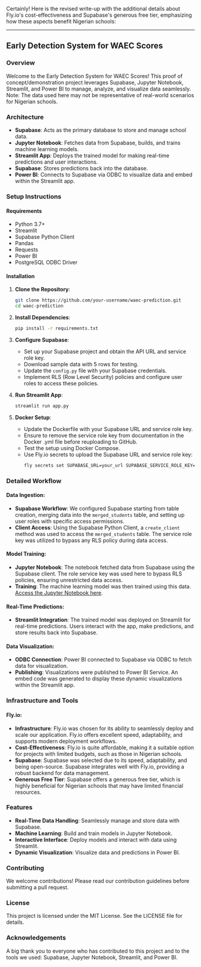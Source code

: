 Certainly! Here is the revised write-up with the additional details about Fly.io's cost-effectiveness and Supabase's generous free tier, emphasizing how these aspects benefit Nigerian schools:

---

## Early Detection System for WAEC Scores

### Overview
Welcome to the Early Detection System for WAEC Scores! This proof of concept/demonstration project leverages Supabase, Jupyter Notebook, Streamlit, and Power BI to manage, analyze, and visualize data seamlessly. Note: The data used here may not be representative of real-world scenarios for Nigerian schools.

### Architecture
- **Supabase**: Acts as the primary database to store and manage school data.
- **Jupyter Notebook**: Fetches data from Supabase, builds, and trains machine learning models.
- **Streamlit App**: Deploys the trained model for making real-time predictions and user interactions.
- **Supabase**: Stores predictions back into the database.
- **Power BI**: Connects to Supabase via ODBC to visualize data and embed within the Streamlit app.

### Setup Instructions

#### Requirements
- Python 3.7+
- Streamlit
- Supabase Python Client
- Pandas
- Requests
- Power BI
- PostgreSQL ODBC Driver

#### Installation

1. **Clone the Repository**:
   ```bash
   git clone https://github.com/your-username/waec-prediction.git
   cd waec-prediction
   ```

2. **Install Dependencies**:
   ```bash
   pip install -r requirements.txt
   ```

3. **Configure Supabase**:
   - Set up your Supabase project and obtain the API URL and service role key.
   - Download sample data with 5 rows for testing.
   - Update the `config.py` file with your Supabase credentials.
   - Implement RLS (Row Level Security) policies and configure user roles to access these policies.

4. **Run Streamlit App**:
   ```bash
   streamlit run app.py
   ```

5. **Docker Setup**:
   - Update the Dockerfile with your Supabase URL and service role key.
   - Ensure to remove the service role key from documentation in the Docker .yml file before reuploading to GitHub.
   - Test the setup using Docker Compose.
   - Use Fly.io secrets to upload the Supabase URL and service role key:
     ```bash
     fly secrets set SUPABASE_URL=your_url SUPABASE_SERVICE_ROLE_KEY=your_service_role_key
     ```

### Detailed Workflow

#### Data Ingestion:
- **Supabase Workflow**: We configured Supabase starting from table creation, merging data into the `merged_students` table, and setting up user roles with specific access permissions.
- **Client Access**: Using the Supabase Python Client, a `create_client` method was used to access the `merged_students` table. The service role key was utilized to bypass any RLS policy during data access.

#### Model Training:
- **Jupyter Notebook**: The notebook fetched data from Supabase using the Supabase client. The role service key was used here to bypass RLS policies, ensuring unrestricted data access.
- **Training**: The machine learning model was then trained using this data. [Access the Jupyter Notebook here](#).

#### Real-Time Predictions:
- **Streamlit Integration**: The trained model was deployed on Streamlit for real-time predictions. Users interact with the app, make predictions, and store results back into Supabase.

#### Data Visualization:
- **ODBC Connection**: Power BI connected to Supabase via ODBC to fetch data for visualization.
- **Publishing**: Visualizations were published to Power BI Service. An embed code was generated to display these dynamic visualizations within the Streamlit app.

### Infrastructure and Tools

#### Fly.io:
- **Infrastructure**: Fly.io was chosen for its ability to seamlessly deploy and scale our application. Fly.io offers excellent speed, adaptability, and supports modern deployment workflows.
- **Cost-Effectiveness**: Fly.io is quite affordable, making it a suitable option for projects with limited budgets, such as those in Nigerian schools.
- **Supabase**: Supabase was selected due to its speed, adaptability, and being open-source. Supabase integrates well with Fly.io, providing a robust backend for data management.
- **Generous Free Tier**: Supabase offers a generous free tier, which is highly beneficial for Nigerian schools that may have limited financial resources.

### Features
- **Real-Time Data Handling**: Seamlessly manage and store data with Supabase.
- **Machine Learning**: Build and train models in Jupyter Notebook.
- **Interactive Interface**: Deploy models and interact with data using Streamlit.
- **Dynamic Visualization**: Visualize data and predictions in Power BI.

### Contributing
We welcome contributions! Please read our contribution guidelines before submitting a pull request.

### License
This project is licensed under the MIT License. See the LICENSE file for details.

### Acknowledgements
A big thank you to everyone who has contributed to this project and to the tools we used: Supabase, Jupyter Notebook, Streamlit, and Power BI.
